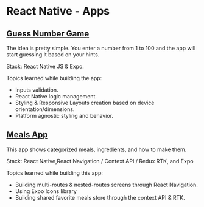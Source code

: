 # React Native - Apps

## [Guess Number Game](/react/react-native-the-practical-guide/guess-number-mobile-app/)

The idea is pretty simple. You enter a number from 1 to 100 and the app will start guessing it based on your hints.

Stack: React Native JS & Expo.

Topics learned while building the app:

- Inputs validation.
- React Native logic management.
- Styling & Responsive Layouts creation based on device orientation/dimensions.
- Platform agnostic styling and behavior.

## [Meals App](/react/react-native-the-practical-guide/meals-mobile-app/)

This app shows categorized meals, ingredients, and how to make them.

Stack: React Native,React Navigation / Context API / Redux RTK, and Expo

Topics learned while building this app:

- Building multi-routes & nested-routes screens through React Navigation.
- Using Expo Icons library
- Building shared favorite meals store through the context API & RTK.

